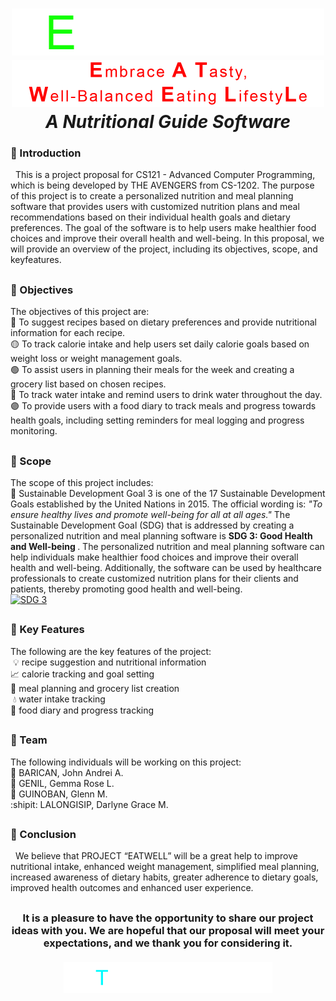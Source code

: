 <h1 align="center">
<img src="EATWELL.gif" width="500" height="75"><br>
<img src="EATWELL.png" width="500" height="75"><br>
  <i>A Nutritional Guide Software </i></h1>

### 📄 Introduction 
  This is a project proposal for CS121 - Advanced Computer Programming, which is being developed by THE AVENGERS from CS-1202. The purpose of this project is to create a personalized nutrition and meal planning software that provides users with customized nutrition plans and meal recommendations based on their individual health goals and dietary preferences. The goal of the software is to help users make healthier food choices and improve their overall health and well-being. In this proposal, we will provide an overview of the project, including its objectives, scope, and keyfeatures.
##
### 🔗 Objectives
The objectives of this project are:  
🔴 To suggest recipes based on dietary preferences and provide nutritional information for each recipe.  
🟡 To track calorie intake and help users set daily calorie goals based on weight loss or weight management goals.  
🟢 To assist users in planning their meals for the week and creating a grocery list based on chosen recipes.  
🔵 To track water intake and remind users to drink water throughout the day.  
🟣 To provide users with a food diary to track meals and progress towards health goals, including setting reminders for meal logging and progress monitoring.
##
### 🔎 Scope  
The scope of this project includes:  
📌 Sustainable Development Goal 3 is one of the 17 Sustainable Development Goals established by the United Nations in 2015. The official wording is: <i> "To ensure healthy lives and promote well-being for all at all ages." </i> The Sustainable Development Goal (SDG) that is addressed by creating a personalized nutrition and meal planning software is <b> SDG 3: Good Health and Well-being </b>. The personalized nutrition and meal planning software can help individuals make healthier food choices and improve their overall health and well-being. Additionally, the software can be used by healthcare professionals to create customized nutrition plans for their clients and patients, thereby promoting good health and well-being. <br>
[![SDG 3](https://img.shields.io/badge/Goal%203-Sustainable%20Development%20Goal-green)](https://sdgs.un.org/goals/goal3)
##
### 🔑 Key Features
The following are the key features of the project:  
 💡 recipe suggestion and nutritional information  
📈 calorie tracking and goal setting  
📝 meal planning and grocery list creation  
 💧 water intake tracking  
📖 food diary and progress tracking
##
### 👥 Team
The following individuals will be working on this project:  
🐔 BARICAN, John Andrei A.  
🐻 GENIL, Gemma Rose L.  
🐷 GUINOBAN, Glenn M.  
:shipit: LALONGISIP, Darlyne Grace M.
##
### 💬 Conclusion
  We believe that PROJECT “EATWELL” will be a great help to improve nutritional intake, enhanced weight management, simplified meal planning, increased awareness of dietary habits,  greater adherence to dietary goals, improved health outcomes and enhanced user experience. 
##
<h3 align="center">
It is a pleasure to have the opportunity to share our project ideas with you. We are hopeful that our proposal will meet your expectations, and we thank you for considering it.
  <br><br>
<img src="THANK YOU!.gif" width="334" height="50"><br>
</h3>
